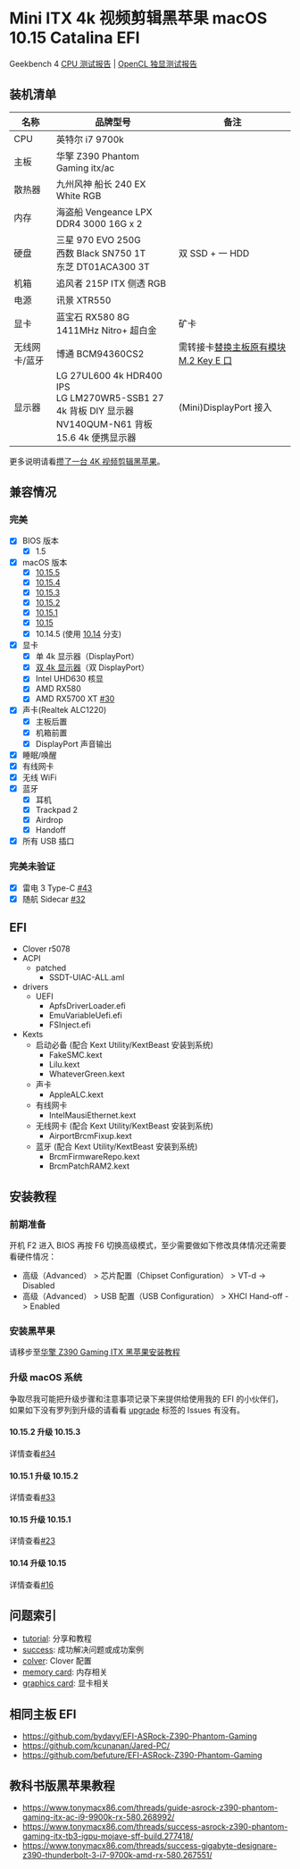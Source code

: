 # Mini ITX 4k 视频剪辑黑苹果 macOS 10.15 Catalina EFI

Geekbench 4 [CPU 测试报告](https://browser.geekbench.com/v4/cpu/14931592) | [OpenCL 独显测试报告](https://browser.geekbench.com/v4/compute/4634600)

## 装机清单

| 名称 | 品牌型号 | 备注 |
| --- | --- | --- |
| CPU | 英特尔 i7 9700k |  |
| 主板 | 华擎 Z390 Phantom Gaming itx/ac |  |
| 散热器 | 九州风神 船长 240 EX White RGB |  |
| 内存 | 海盗船 Vengeance LPX DDR4 3000 16G x 2 |  |
| 硬盘 | 三星 970 EVO 250G<br />西数 Black SN750 1T<br />东芝 DT01ACA300 3T | 双 SSD + 一 HDD |
| 机箱 | 追风者 215P ITX 侧透 RGB |  |
| 电源 | 讯景 XTR550 |  |
| 显卡 | 蓝宝石 RX580 8G 1411MHz Nitro+ 超白金 | 矿卡 |
| 无线网卡/蓝牙 | 博通 BCM94360CS2 | 需转接卡[替换主板原有模块 M.2 Key E 口](http://icyleaf.com/images/install-boardcom-module-to-motherboard.jpg) |
| 显示器 | LG 27UL600 4k HDR400 IPS<br>LG LM270WR5-SSB1 27 4k 背板 DIY 显示器<br>NV140QUM-N61 背板 15.6 4k 便携显示器 | (Mini)DisplayPort 接入 |

更多说明请看[攒了一台 4K 视频剪辑黑苹果](http://icyleaf.com/2019/01/itx-coffee-lake-hackintosh-build-for-4k-video-editing/)。

## 兼容情况

### 完美

- [x] BIOS 版本
    - [x] 1.5
- [x] macOS 版本
    - [x] [10.15.5](https://github.com/icyleaf/EFI-ASRock-Z390-Phantom-Gaming-ITX/issues/47)
    - [x] [10.15.4](https://github.com/icyleaf/EFI-ASRock-Z390-Phantom-Gaming-ITX/issues/41)
    - [x] [10.15.3](https://github.com/icyleaf/EFI-ASRock-Z390-Phantom-Gaming-ITX/issues/34)
    - [x] [10.15.2](https://github.com/icyleaf/EFI-ASRock-Z390-Phantom-Gaming-ITX/issues/33)
    - [x] [10.15.1](https://github.com/icyleaf/EFI-ASRock-Z390-Phantom-Gaming-ITX/issues/23)
    - [x] [10.15](https://github.com/icyleaf/EFI-ASRock-Z390-Phantom-Gaming-ITX/tree/10.15)
    - [x] 10.14.5 (使用 [10.14](https://github.com/icyleaf/EFI-ASRock-Z390-Phantom-Gaming-ITX/tree/10.14) 分支)
- [x] 显卡
    - [x] 单 4k 显示器（DisplayPort）
    - [x] [双 4k 显示器](https://github.com/icyleaf/EFI-ASRock-Z390-Phantom-Gaming-ITX/issues/36)（双 DisplayPort）
    - [x] Intel UHD630 核显
    - [x] AMD RX580
    - [x] AMD RX5700 XT [#30](https://github.com/icyleaf/EFI-ASRock-Z390-Phantom-Gaming-ITX/issues/30)
- [x] 声卡(Realtek ALC1220)
    - [x] 主板后置
    - [x] 机箱前置
    - [x] DisplayPort 声音输出
- [x] 睡眠/唤醒
- [x] 有线网卡
- [x] 无线 WiFi
- [x] 蓝牙
    - [x] 耳机
    - [x] Trackpad 2
    - [x] Airdrop
    - [x] Handoff
- [x] 所有 USB 插口

### 完美未验证

- [x] 雷电 3 Type-C [#43](https://github.com/icyleaf/EFI-ASRock-Z390-Phantom-Gaming-ITX/issues/43)
- [x] 随航 Sidecar [#32](https://github.com/icyleaf/EFI-ASRock-Z390-Phantom-Gaming-ITX/issues/32)

## EFI

- Clover r5078
- ACPI
    - patched
        - SSDT-UIAC-ALL.aml
- drivers
    - UEFI
        - ApfsDriverLoader.efi
        - EmuVariableUefi.efi
        - FSInject.efi
- Kexts
    - 启动必备 (配合 Kext Utility/KextBeast 安装到系统)
        - FakeSMC.kext
        - Lilu.kext
        - WhateverGreen.kext
    - 声卡
        - AppleALC.kext
    - 有线网卡
        - IntelMausiEthernet.kext
    - 无线网卡 (配合 Kext Utility/KextBeast 安装到系统)
        - AirportBrcmFixup.kext
    - 蓝牙 (配合 Kext Utility/KextBeast 安装到系统)
        - BrcmFirmwareRepo.kext
        - BrcmPatchRAM2.kext

## 安装教程

### 前期准备

开机 F2 进入 BIOS 再按 F6 切换高级模式，至少需要做如下修改具体情况还需要看硬件情况：

- 高级（Advanced） > 芯片配置（Chipset Configuration） > VT-d -> Disabled
- 高级（Advanced） > USB 配置（USB Configuration） > XHCI Hand-off -> Enabled

### 安装黑苹果

请移步至[华擎 Z390 Gaming ITX 黑苹果安装教程](http://icyleaf.com/2019/03/asrock-z390-gaming-itx-install-hackintosh-tutorial/)

### 升级 macOS 系统

争取尽我可能把升级步骤和注意事项记录下来提供给使用我的 EFI 的小伙伴们，如果如下没有罗列到升级的请看看 [upgrade](https://github.com/icyleaf/EFI-ASRock-Z390-Phantom-Gaming-ITX/issues?utf8=%E2%9C%93&q=is%3Aissue+label%3Aupgrade) 标签的 Issues 有没有。

#### 10.15.2 升级 10.15.3

详情查看[#34](https://github.com/icyleaf/EFI-ASRock-Z390-Phantom-Gaming-ITX/issues/34)

#### 10.15.1 升级 10.15.2

详情查看[#33](https://github.com/icyleaf/EFI-ASRock-Z390-Phantom-Gaming-ITX/issues/33)

#### 10.15 升级 10.15.1

详情查看[#23](https://github.com/icyleaf/EFI-ASRock-Z390-Phantom-Gaming-ITX/issues/23)

#### 10.14 升级 10.15

详情查看[#16](https://github.com/icyleaf/EFI-ASRock-Z390-Phantom-Gaming-ITX/issues/16)

## 问题索引

- [tutorial](https://github.com/icyleaf/EFI-ASRock-Z390-Phantom-Gaming-ITX/labels/tutorial): 分享和教程
- [success](https://github.com/icyleaf/EFI-ASRock-Z390-Phantom-Gaming-ITX/labels/success): 成功解决问题或成功案例
- [colver](https://github.com/icyleaf/EFI-ASRock-Z390-Phantom-Gaming-ITX/labels/clover): Clover 配置
- [memory card](https://github.com/icyleaf/EFI-ASRock-Z390-Phantom-Gaming-ITX/labels/memory%20card): 内存相关
- [graphics card](https://github.com/icyleaf/EFI-ASRock-Z390-Phantom-Gaming-ITX/labels/graphics%20card): 显卡相关

## 相同主板 EFI

- https://github.com/bydavy/EFI-ASRock-Z390-Phantom-Gaming
- https://github.com/kcunanan/Jared-PC/
- https://github.com/befuture/EFI-ASRock-Z390-Phantom-Gaming

## 教科书版黑苹果教程

- https://www.tonymacx86.com/threads/guide-asrock-z390-phantom-gaming-itx-ac-i9-9900k-rx-580.268992/
- https://www.tonymacx86.com/threads/success-asrock-z390-phantom-gaming-itx-tb3-igpu-mojave-sff-build.277418/
- https://www.tonymacx86.com/threads/success-gigabyte-designare-z390-thunderbolt-3-i7-9700k-amd-rx-580.267551/
